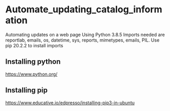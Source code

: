 # Automate_updating_catalog_information
Automating updates on a web page
Using Python 3.8.5
Imports needed are reportlab, emails, os, datetime, sys, reports,  mimetypes, emails, PIL.
Use pip 20.2.2 to install imports 

## Installing python
https://www.python.org/ 

## Installing pip
https://www.educative.io/edpresso/installing-pip3-in-ubuntu


